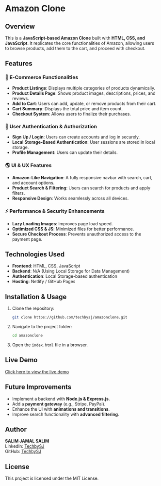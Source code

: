 # Amazon Clone

## Overview
This is a **JavaScript-based Amazon Clone** built with **HTML, CSS, and JavaScript**. It replicates the core functionalities of Amazon, allowing users to browse products, add them to the cart, and proceed with checkout.

## Features

### 🛒 **E-Commerce Functionalities**
- **Product Listings**: Displays multiple categories of products dynamically.
- **Product Details Page**: Shows product images, descriptions, prices, and reviews.
- **Add to Cart**: Users can add, update, or remove products from their cart.
- **Cart Summary**: Displays the total price and item count.
- **Checkout System**: Allows users to finalize their purchases.

### 🔐 **User Authentication & Authorization**
- **Sign Up / Login**: Users can create accounts and log in securely.
- **Local Storage-Based Authentication**: User sessions are stored in local storage.
- **Profile Management**: Users can update their details.

### 🌎 **UI & UX Features**
- **Amazon-Like Navigation**: A fully responsive navbar with search, cart, and account options.
- **Product Search & Filtering**: Users can search for products and apply filters.
- **Responsive Design**: Works seamlessly across all devices.

### ⚡ **Performance & Security Enhancements**
- **Lazy Loading Images**: Improves page load speed.
- **Optimized CSS & JS**: Minimized files for better performance.
- **Secure Checkout Process**: Prevents unauthorized access to the payment page.

## Technologies Used
- **Frontend**: HTML, CSS, JavaScript
- **Backend**: N/A (Using Local Storage for Data Management)
- **Authentication**: Local Storage-based authentication
- **Hosting**: Netlify / GitHub Pages

## Installation & Usage
1. Clone the repository:
   ```bash
   git clone https://github.com/techbysj/amazonclone.git
   ```
2. Navigate to the project folder:
   ```bash
   cd amazonclone
   ```
3. Open the `index.html` file in a browser.

## Live Demo
[Click here to view the live demo](https://amazons-clone-javascript.netlify.app/)

## Future Improvements
- Implement a backend with **Node.js & Express.js**.
- Add a **payment gateway** (e.g., Stripe, PayPal).
- Enhance the UI with **animations and transitions**.
- Improve search functionality with **advanced filtering**.

## Author
**SALIM JAMAL SALIM**  
LinkedIn: [TechbySJ](https://www.linkedin.com/in/techbysj/)  
GitHub: [TechbySJ](https://github.com/techbysj)  

## License
This project is licensed under the MIT License.


